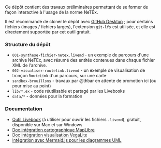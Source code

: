 Ce dépôt contient des travaux préliminaires permettant de se former de façon interactive à l'usage de la norme NeTEx.

Il est recommandé de cloner le dépôt avec [GitHub Desktop](https://github.com/apps/desktop) ; pour certains fichiers (images / fichiers larges), l'extension `git-lfs` est utilisée, et elle est directement supportée par cet outil gratuit.

### Structure du dépôt

- `001-synthese-fichier-netex.livemd` - un exemple de parcours d'une archive NeTEx, avec résumé des entités contenues dans chaque fichier XML de l'archive.
- `002-visualiser-routelink.livemd` - un exemple de visualisation de tronçon `RouteLink` d'un parcours, sur une carte
- `sandbox-brouillons` - travaux par @thbar en attente de promotion ici (ou pour mise au point)
- `lib/*.ex` - code réutilisable et partagé par les Livebooks
- `data/*` - données pour la formation

### Documentation

- [Outil Livebook](https://livebook.dev/) (à utiliser pour ouvrir les fichiers `.livemd`), gratuit, disponible sur Mac et sur Windows
- [Doc intégration cartographique MapLibre](https://github.com/livebook-dev/livebook/blob/main/lib/livebook/notebook/learn/intro_to_maplibre.livemd)
- [Doc intégration visualisation VegaLite](https://github.com/livebook-dev/livebook/blob/main/lib/livebook/notebook/learn/intro_to_vega_lite.livemd)
- [Intégration avec Mermaid.js pour les diagrammes UML](https://github.com/livebook-dev/livebook/blob/main/lib/livebook/notebook/learn/intro_to_livebook.livemd#mermaid-diagrams)

